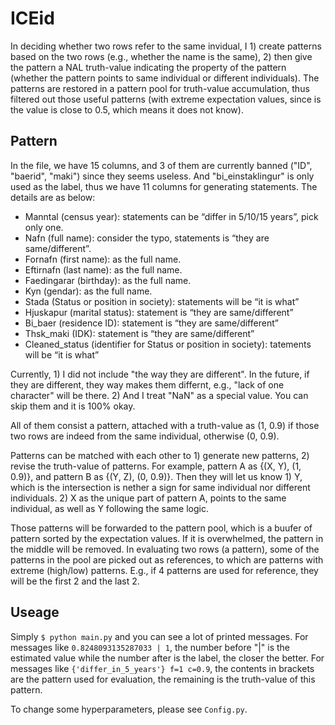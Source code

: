 # ICEid

In deciding whether two rows refer to the same invidual, I 1) create patterns based on the two rows (e.g., whether the name is the same), 2) then give the pattern a NAL truth-value indicating the property of the pattern (whether the pattern points to same individual or different individuals). The patterns are restored in a pattern pool for truth-value accumulation, thus filtered out those useful patterns (with extreme expectation values, since is the value is close to 0.5, which means it does not know).

## Pattern

In the file, we have 15 columns, and 3 of them are currently banned ("ID", "baerid", "maki") since they seems useless. And "bi_einstaklingur" is only used as the label, thus we have 11 columns for generating statements. The details are as below:

-	Manntal (census year): statements can be “differ in 5/10/15 years”, pick only one.
-	Nafn (full name): consider the typo, statements is “they are same/different”.
-	Fornafn (first name): as the full name.
-	Eftirnafn (last name): as the full name.
-	Faedingarar (birthday): as the full name.
-	Kyn (gendar): as the full name.
-	Stada (Status or position in society): statements will be “it is what”
-	Hjuskapur (marital status): statement is “they are same/different”
-	Bi_baer (residence ID): statement is “they are same/different”
-	Thsk_maki (IDK): statement is “they are same/different”
-	Cleaned_status (identifier for Status or position in society): tatements will be “it is what”

Currently, 1) I did not include "the way they are different". In the future, if they are different, they way makes them differnt, e.g., "lack of one character" will be there. 2) And I treat "NaN" as a special value. You can skip them and it is 100% okay.

All of them consist a pattern, attached with a truth-value as (1, 0.9) if those two rows are indeed from the same individual, otherwise (0, 0.9).

Patterns can be matched with each other to 1) generate new patterns, 2) revise the truth-value of patterns. For example, pattern A as {(X, Y), (1, 0.9)}, and pattern B as {(Y, Z), (0, 0.9)}. Then they will let us know 1) Y, which is the intersection is nether a sign for same individual nor different individuals. 2) X as the unique part of pattern A, points to the same individual, as well as Y following the same logic.

Those patterns will be forwarded to the pattern pool, which is a buufer of pattern sorted by the expectation values. If it is overwhelmed, the pattern in the middle will be removed. In evaluating two rows (a pattern), some of the patterns in the pool are picked out as references, to which are patterns with extreme (high/low) patterns. E.g., if 4 patterns are used for reference, they will be the first 2 and the last 2.

## Useage

Simply `$ python main.py` and you can see a lot of printed messages. For messages like `0.8248093135287033 | 1`, the number before "|" is the estimated value while the number after is the label, the closer the better. For messages like `{'differ_in_5_years'} f=1 c=0.9`, the contents in brackets are the pattern used for evaluation, the remaining is the truth-value of this pattern. 

To change some hyperparameters, please see `Config.py`.
